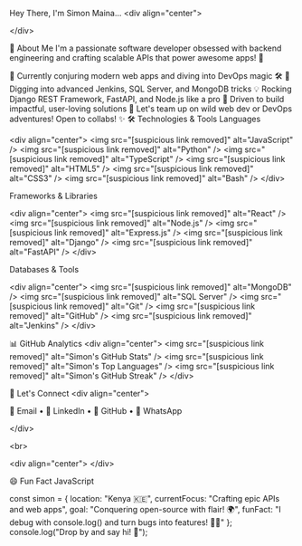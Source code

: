 Hey There, I'm Simon Maina...
&lt;div align="center">


&lt;/div>

🚀 About Me
I'm a passionate software developer obsessed with backend engineering and crafting scalable APIs that power awesome apps! 🌟

🔭 Currently conjuring modern web apps and diving into DevOps magic 🛠️
🌱 Digging into advanced Jenkins, SQL Server, and MongoDB tricks
💡 Rocking Django REST Framework, FastAPI, and Node.js like a pro
🎯 Driven to build impactful, user-loving solutions
🤝 Let's team up on wild web dev or DevOps adventures! Open to collabs! ✨
🛠️ Technologies & Tools
Languages

&lt;div align="center">
&lt;img src="[suspicious link removed]" alt="JavaScript" />
&lt;img src="[suspicious link removed]" alt="Python" />
&lt;img src="[suspicious link removed]" alt="TypeScript" />
&lt;img src="[suspicious link removed]" alt="HTML5" />
&lt;img src="[suspicious link removed]" alt="CSS3" />
&lt;img src="[suspicious link removed]" alt="Bash" />
&lt;/div>

Frameworks & Libraries

&lt;div align="center">
&lt;img src="[suspicious link removed]" alt="React" />
&lt;img src="[suspicious link removed]" alt="Node.js" />
&lt;img src="[suspicious link removed]" alt="Express.js" />
&lt;img src="[suspicious link removed]" alt="Django" />
&lt;img src="[suspicious link removed]" alt="FastAPI" />
&lt;/div>

Databases & Tools

&lt;div align="center">
&lt;img src="[suspicious link removed]" alt="MongoDB" />
&lt;img src="[suspicious link removed]" alt="SQL Server" />
&lt;img src="[suspicious link removed]" alt="Git" />
&lt;img src="[suspicious link removed]" alt="GitHub" />
&lt;img src="[suspicious link removed]" alt="Jenkins" />
&lt;/div>

📊 GitHub Analytics
&lt;div align="center">
&lt;img src="[suspicious link removed]" alt="Simon's GitHub Stats" />
&lt;img src="[suspicious link removed]" alt="Simon's Top Languages" />
&lt;img src="[suspicious link removed]" alt="Simon's GitHub Streak" />
&lt;/div>

🤝 Let's Connect
&lt;div align="center">

📧 Email • 💼 LinkedIn • 🐙 GitHub • 💬 WhatsApp

&lt;/div>

&lt;br>

&lt;div align="center">
&lt;/div>

😄 Fun Fact
JavaScript

const simon = {
  location: "Kenya 🇰🇪",
  currentFocus: "Crafting epic APIs and web apps",
  goal: "Conquering open-source with flair! 🌍",
  funFact: "I debug with console.log() and turn bugs into features! 🐛😂"
};
console.log("Drop by and say hi! 👋");

